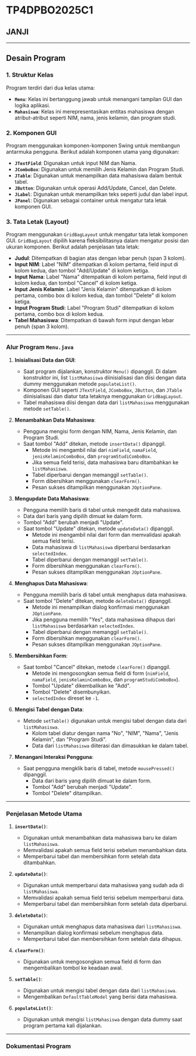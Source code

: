# TP4DPBO2025C1
## JANJI

---

## Desain Program

### 1. **Struktur Kelas**
Program terdiri dari dua kelas utama:
- **`Menu`**: Kelas ini bertanggung jawab untuk menangani tampilan GUI dan logika aplikasi.
- **`Mahasiswa`**: Kelas ini merepresentasikan entitas mahasiswa dengan atribut-atribut seperti NIM, nama, jenis kelamin, dan program studi.

### 2. **Komponen GUI**
Program menggunakan komponen-komponen Swing untuk membangun antarmuka pengguna. Berikut adalah komponen utama yang digunakan:
- **`JTextField`**: Digunakan untuk input NIM dan Nama.
- **`JComboBox`**: Digunakan untuk memilih Jenis Kelamin dan Program Studi.
- **`JTable`**: Digunakan untuk menampilkan data mahasiswa dalam bentuk tabel.
- **`JButton`**: Digunakan untuk operasi Add/Update, Cancel, dan Delete.
- **`JLabel`**: Digunakan untuk menampilkan teks seperti judul dan label input.
- **`JPanel`**: Digunakan sebagai container untuk mengatur tata letak komponen GUI.

### 3. **Tata Letak (Layout)**
Program menggunakan `GridBagLayout` untuk mengatur tata letak komponen GUI. `GridBagLayout` dipilih karena fleksibilitasnya dalam mengatur posisi dan ukuran komponen. Berikut adalah penjelasan tata letak:
- **Judul**: Ditempatkan di bagian atas dengan lebar penuh (span 3 kolom).
- **Input NIM**: Label "NIM" ditempatkan di kolom pertama, field input di kolom kedua, dan tombol "Add/Update" di kolom ketiga.
- **Input Nama**: Label "Nama" ditempatkan di kolom pertama, field input di kolom kedua, dan tombol "Cancel" di kolom ketiga.
- **Input Jenis Kelamin**: Label "Jenis Kelamin" ditempatkan di kolom pertama, combo box di kolom kedua, dan tombol "Delete" di kolom ketiga.
- **Input Program Studi**: Label "Program Studi" ditempatkan di kolom pertama, combo box di kolom kedua.
- **Tabel Mahasiswa**: Ditempatkan di bawah form input dengan lebar penuh (span 3 kolom).

---

### Alur Program `Menu.java`

1. **Inisialisasi Data dan GUI**:
   - Saat program dijalankan, konstruktor `Menu()` dipanggil. Di dalam konstruktor ini, list `listMahasiswa` diinisialisasi dan diisi dengan data dummy menggunakan metode `populateList()`.
   - Komponen GUI seperti `JTextField`, `JComboBox`, `JButton`, dan `JTable` diinisialisasi dan diatur tata letaknya menggunakan `GridBagLayout`.
   - Tabel mahasiswa diisi dengan data dari `listMahasiswa` menggunakan metode `setTable()`.

2. **Menambahkan Data Mahasiswa**:
   - Pengguna mengisi form dengan NIM, Nama, Jenis Kelamin, dan Program Studi.
   - Saat tombol "Add" ditekan, metode `insertData()` dipanggil.
     - Metode ini mengambil nilai dari `nimField`, `namaField`, `jenisKelaminComboBox`, dan `programStudiComboBox`.
     - Jika semua field terisi, data mahasiswa baru ditambahkan ke `listMahasiswa`.
     - Tabel diperbarui dengan memanggil `setTable()`.
     - Form dibersihkan menggunakan `clearForm()`.
     - Pesan sukses ditampilkan menggunakan `JOptionPane`.

3. **Mengupdate Data Mahasiswa**:
   - Pengguna memilih baris di tabel untuk mengedit data mahasiswa.
   - Data dari baris yang dipilih dimuat ke dalam form.
   - Tombol "Add" berubah menjadi "Update".
   - Saat tombol "Update" ditekan, metode `updateData()` dipanggil.
     - Metode ini mengambil nilai dari form dan memvalidasi apakah semua field terisi.
     - Data mahasiswa di `listMahasiswa` diperbarui berdasarkan `selectedIndex`.
     - Tabel diperbarui dengan memanggil `setTable()`.
     - Form dibersihkan menggunakan `clearForm()`.
     - Pesan sukses ditampilkan menggunakan `JOptionPane`.

4. **Menghapus Data Mahasiswa**:
   - Pengguna memilih baris di tabel untuk menghapus data mahasiswa.
   - Saat tombol "Delete" ditekan, metode `deleteData()` dipanggil.
     - Metode ini menampilkan dialog konfirmasi menggunakan `JOptionPane`.
     - Jika pengguna memilih "Yes", data mahasiswa dihapus dari `listMahasiswa` berdasarkan `selectedIndex`.
     - Tabel diperbarui dengan memanggil `setTable()`.
     - Form dibersihkan menggunakan `clearForm()`.
     - Pesan sukses ditampilkan menggunakan `JOptionPane`.

5. **Membersihkan Form**:
   - Saat tombol "Cancel" ditekan, metode `clearForm()` dipanggil.
     - Metode ini mengosongkan semua field di form (`nimField`, `namaField`, `jenisKelaminComboBox`, dan `programStudiComboBox`).
     - Tombol "Update" dikembalikan ke "Add".
     - Tombol "Delete" disembunyikan.
     - `selectedIndex` direset ke `-1`.

6. **Mengisi Tabel dengan Data**:
   - Metode `setTable()` digunakan untuk mengisi tabel dengan data dari `listMahasiswa`.
     - Kolom tabel diatur dengan nama "No", "NIM", "Nama", "Jenis Kelamin", dan "Program Studi".
     - Data dari `listMahasiswa` diiterasi dan dimasukkan ke dalam tabel.

7. **Menangani Interaksi Pengguna**:
   - Saat pengguna mengklik baris di tabel, metode `mousePressed()` dipanggil.
     - Data dari baris yang dipilih dimuat ke dalam form.
     - Tombol "Add" berubah menjadi "Update".
     - Tombol "Delete" ditampilkan.

---

### Penjelasan Metode Utama

1. **`insertData()`**:
   - Digunakan untuk menambahkan data mahasiswa baru ke dalam `listMahasiswa`.
   - Memvalidasi apakah semua field terisi sebelum menambahkan data.
   - Memperbarui tabel dan membersihkan form setelah data ditambahkan.

2. **`updateData()`**:
   - Digunakan untuk memperbarui data mahasiswa yang sudah ada di `listMahasiswa`.
   - Memvalidasi apakah semua field terisi sebelum memperbarui data.
   - Memperbarui tabel dan membersihkan form setelah data diperbarui.

3. **`deleteData()`**:
   - Digunakan untuk menghapus data mahasiswa dari `listMahasiswa`.
   - Menampilkan dialog konfirmasi sebelum menghapus data.
   - Memperbarui tabel dan membersihkan form setelah data dihapus.

4. **`clearForm()`**:
   - Digunakan untuk mengosongkan semua field di form dan mengembalikan tombol ke keadaan awal.

5. **`setTable()`**:
   - Digunakan untuk mengisi tabel dengan data dari `listMahasiswa`.
   - Mengembalikan `DefaultTableModel` yang berisi data mahasiswa.

6. **`populateList()`**:
   - Digunakan untuk mengisi `listMahasiswa` dengan data dummy saat program pertama kali dijalankan.

---

### Dokumentasi Program

